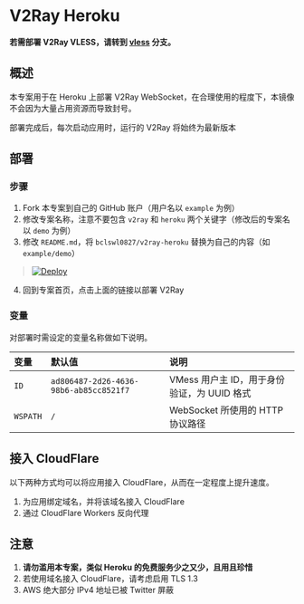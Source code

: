 # V2Ray Heroku

**若需部署 V2Ray VLESS，请转到 [vless](https://github.com/bclswl0827/v2ray-heroku/tree/vless) 分支。**

## 概述

本专案用于在 Heroku 上部署 V2Ray WebSocket，在合理使用的程度下，本镜像不会因为大量占用资源而导致封号。

部署完成后，每次启动应用时，运行的 V2Ray 将始终为最新版本

## 部署

### 步骤

 1. Fork 本专案到自己的 GitHub 账户（用户名以 `example` 为例）
 2. 修改专案名称，注意不要包含 `v2ray` 和 `heroku` 两个关键字（修改后的专案名以 `demo` 为例）
 3. 修改 `README.md`，将 `bclswl0827/v2ray-heroku` 替换为自己的内容（如 `example/demo`）

> [![Deploy](https://www.herokucdn.com/deploy/button.png)](https://dashboard.heroku.com/new?template=https://github.com/mrniucat/v2ray-heroku)

 4. 回到专案首页，点击上面的链接以部署 V2Ray

### 变量

对部署时需设定的变量名称做如下说明。

| 变量 | 默认值 | 说明 |
| :--- | :--- | :--- |
| `ID` | `ad806487-2d26-4636-98b6-ab85cc8521f7` | VMess 用户主 ID，用于身份验证，为 UUID 格式 |
| `WSPATH` | `/` | WebSocket 所使用的 HTTP 协议路径 |

## 接入 CloudFlare

以下两种方式均可以将应用接入 CloudFlare，从而在一定程度上提升速度。

 1. 为应用绑定域名，并将该域名接入 CloudFlare
 2. 通过 CloudFlare Workers 反向代理

## 注意

 1. **请勿滥用本专案，类似 Heroku 的免费服务少之又少，且用且珍惜**
 2. 若使用域名接入 CloudFlare，请考虑启用 TLS 1.3
 3. AWS 绝大部分 IPv4 地址已被 Twitter 屏蔽
